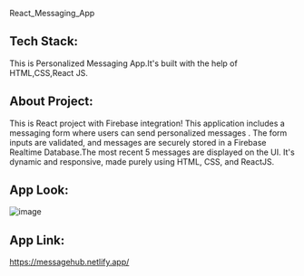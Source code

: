 React_Messaging_App

## Tech Stack: 
This is Personalized Messaging App.It's built with the help of HTML,CSS,React JS.

## About Project:
This is React project with Firebase integration! This application includes a messaging form where users can send personalized messages . The form inputs are validated, and messages are securely stored in a Firebase Realtime Database.The most recent 5 messages are displayed on the UI.  It's dynamic and responsive, made purely using HTML, CSS, and ReactJS.

## App Look:
![image](https://github.com/shruti-202/react_message_project/assets/110720732/dcdfc1d0-f837-42ba-a67c-b3b1a4f09fb9)



## App Link:
https://messagehub.netlify.app/
